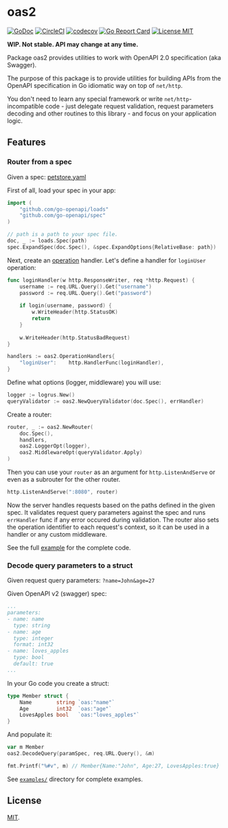 # oas2

[![GoDoc](https://godoc.org/github.com/hypnoglow/oas2?status.svg)](https://godoc.org/github.com/hypnoglow/oas2)
[![CircleCI](https://circleci.com/gh/hypnoglow/oas2.svg?style=shield)](https://circleci.com/gh/hypnoglow/oas2)
[![codecov](https://codecov.io/gh/hypnoglow/oas2/branch/master/graph/badge.svg)](https://codecov.io/gh/hypnoglow/oas2)
[![Go Report Card](https://goreportcard.com/badge/github.com/hypnoglow/oas2)](https://goreportcard.com/report/github.com/hypnoglow/oas2)
[![License MIT](https://img.shields.io/badge/license-MIT-blue.svg?style=flat)](LICENSE)

**WIP. Not stable. API may change at any time.**

Package oas2 provides utilities to work with OpenAPI 2.0 specification
(aka Swagger).

The purpose of this package is to provide utilities for building APIs
from the OpenAPI specification in Go idiomatic way on top of `net/http`.

You don't need to learn any special framework or write `net/http`-incompatible
code - just delegate request validation, request parameters decoding
and other routines to this library - and focus on your application logic.

## Features

### Router from a spec

Given a spec: [petstore.yaml](examples/petstore.yaml)

First of all, load your spec in your app:

```go
import (
    "github.com/go-openapi/loads"
    "github.com/go-openapi/spec"
)
```

```go
// path is a path to your spec file.
doc, _ := loads.Spec(path)
spec.ExpandSpec(doc.Spec(), &spec.ExpandOptions{RelativeBase: path})
```

Next, create an [operation](https://github.com/OAI/OpenAPI-Specification/blob/master/versions/2.0.md#operationObject) handler. 
Let's define a handler for `loginUser` operation:

```go
func loginHandler(w http.ResponseWriter, req *http.Request) {
    username := req.URL.Query().Get("username")
    password := req.URL.Query().Get("password")
    
    if login(username, password) {
        w.WriteHeader(http.StatusOK)
        return
    }
    
    w.WriteHeader(http.StatusBadRequest)
}
```

```go
handlers := oas2.OperationHandlers{
    "loginUser":    http.HandlerFunc(loginHandler),
}
```

Define what options (logger, middleware) you will use:

```go
logger := logrus.New()
queryValidator := oas2.NewQueryValidator(doc.Spec(), errHandler)
```

Create a router:

```go
router, _ := oas2.NewRouter(
    doc.Spec(), 
    handlers, 
    oas2.LoggerOpt(logger), 
    oas2.MiddlewareOpt(queryValidator.Apply)
)
```

Then you can use your `router` as an argument for `http.ListenAndServe` 
or even as a subrouter for the other router.

```go
http.ListenAndServe(":8080", router)
``` 

Now the server handles requests based on the paths defined in the given spec.
It validates request query parameters against the spec and runs `errHandler` 
func if any error occured during validation. The router also sets the operation
identifier to each request's context, so it can be used in a handler or any custom
middleware.

See the full [example](examples/router/main.go) for the complete code.

### Decode query parameters to a struct

Given request query parameters: `?name=John&age=27`

Given OpenAPI v2 (swagger) spec:

```yaml
...
parameters:
- name: name
  type: string
- name: age
  type: integer
  format: int32
- name: loves_apples
  type: bool
  default: true
...
```

In your Go code you create a struct:

```go
type Member struct {
	Name        string `oas:"name"`
	Age         int32  `oas:"age"`
	LovesApples bool   `oas:"loves_apples"`
}
```

And populate it:

```go
var m Member 
oas2.DecodeQuery(paramSpec, req.URL.Query(), &m)

fmt.Printf("%#v", m) // Member{Name:"John", Age:27, LovesApples:true}
```

See [`examples/`](https://github.com/hypnoglow/oas2/tree/master/examples) directory for complete examples.

## License

[MIT](https://github.com/hypnoglow/oas2/blob/master/LICENSE).
